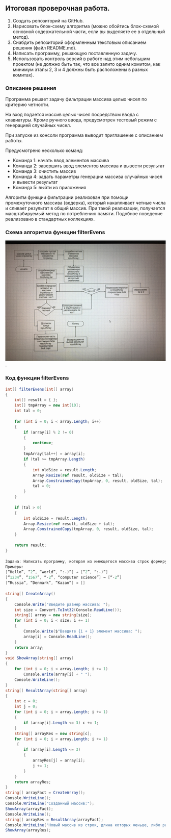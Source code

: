 ## Итоговая проверочная работа.
1. Создать репозиторий на GitHub.
2. Нарисовать блок-схему алгоритма (можно обойтись блок-схемой основной содержательной части, если вы выделяете ее в отдельный метод).
3. Снабдить репозиторий оформленным текстовым описанием решения (файл README.md).
4. Написать программу, решающую поставленную задачу.
5. Использовать контроль версий в работе над этим небольшим проектом (не должно быть так, что все залито одним комитом, как минимум этапы 2, 3 и 4 должны быть расположены в разных комитах).
### Описание решения

Программа решает задачу фильтрации массива целых чисел по критерию четности.

На вход подается массив целых чисел посредством ввода с клавиатуры. Кроме ручного ввода, предусмотрен тестовый режим с генерацией случайных чисел.

При запуске из консоли программа выводит приглашение с описанием работы.

Предусмотрено несколько команд:
 - Команда 1: начать ввод элементов массива
 - Команда 2: завершить ввод элементов массива и вывести результат
 - Команда 3: очистить массив
 - Команда 4: задать параметры генерации массива случайных чисел и вывести результат
 - Команда 5: выйти из приложения

Алгоритм функции фильтрации реализован при помощи промежуточного массива (ведерка), который накапливает четные числа и сливает результат в общий массив. При такой реализации, получается масштабируемый метод по потреблению памяти. Подобное поведение реализовано в стандартных коллекциях.

### Схема алгоритма функции filterEvens
![Схема алгоритма основной функции](i3O_DPHRM8A.jpg).

### Код функции filterEvens
```C#
int[] filterEvens(int[] array)
{
    int[] result = { };
    int[] tmpArray = new int[10];
    int tal = 0;

    for (int i = 0; i < array.Length; i++)
    {
        if (array[i] % 2 != 0)
        {
            continue;
        }
        tmpArray[tal++] = array[i];
        if (tal >= tmpArray.Length)
        {
            int oldSize = result.Length;
            Array.Resize(ref result, oldSize + tal);
            Array.ConstrainedCopy(tmpArray, 0, result, oldSize, tal);
            tal = 0;
        }
    }

    if (tal > 0)
    {
        int oldSize = result.Length;
        Array.Resize(ref result, oldSize + tal);
        Array.ConstrainedCopy(tmpArray, 0, result, oldSize, tal);
    }

    return result;
}

Задача: Написать программу, которая из имеющегося массива строк формирует новый массив из строк, длина которых меньше, либо равна 3 символам. Первоначальный массив можно ввести с клавиатуры, либо задать на старте выполнения алгоритма. При решении не рекомендуется пользоваться коллекциями, лучше обойтись исключительно массивами.
Примеры:
[“Hello”, “2”, “world”, “:-)”] → [“2”, “:-)”]
[“1234”, “1567”, “-2”, “computer science”] → [“-2”]
[“Russia”, “Denmark”, “Kazan”] → []

string[] CreateArray()
{
    Console.Write("Введите размер массива: ");
    int size = Convert.ToInt32(Console.ReadLine());
    string[] array = new string[size];
    for (int i = 0; i < size; i += 1)
    {
        Console.Write($"Введите {i + 1} элемент массива: ");
        array[i] = Console.ReadLine();
    }
    return array;
}
void ShowArray(string[] array)
{
    for (int i = 0; i < array.Length; i += 1)
        Console.Write(array[i] + " ");
    Console.WriteLine();
}
string[] ResultArray(string[] array)
{
    int c = 0;
    int j = 0;
    for (int i = 0; i < array.Length; i += 1)
    {
        if (array[i].Length <= 3) c += 1;
    }
    string[] arrayRes = new string[c];
    for (int i = 0; i < array.Length; i += 1)
     {
        if (array[i].Length <= 3)
        {
            arrayRes[j] = array[i];
            j += 1;
        }
    }
    return arrayRes;
}
string[] arrayFaсt = CreateArray();
Console.WriteLine();
Console.WriteLine("Созданный массив:");
ShowArray(arrayFaсt);
Console.WriteLine();
string[] arrayRes = ResultArray(arrayFaсt);
Console.WriteLine("Новый массив из строк, длина которых меньше, либо равна 3 символам:");
ShowArray(arrayRes);
